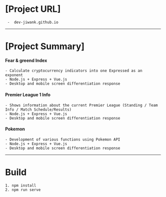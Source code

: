 # [Project URL]
     -  dev-jiwank.github.io
 ---
# [Project Summary]
#### Fear & greend Index
    - Calculate cryptocurrency indicators into one Expressed as an exponent
    - Node.js + Express + Vue.js
    - Desktop and mobile screen differentiation response
#### Premier League 1 Info
    - Shows information about the current Premier League (Standing / Team Info / Match Schedule/Results)
    - Node.js + Express + Vue.js
    - Desktop and mobile screen differentiation response
#### Pokemon
    - Development of various functions using Pokemon API
    - Node.js + Express + Vue.js
    - Desktop and mobile screen differentiation response
 ---
# Build
    1. npm install
    2. npm run serve
